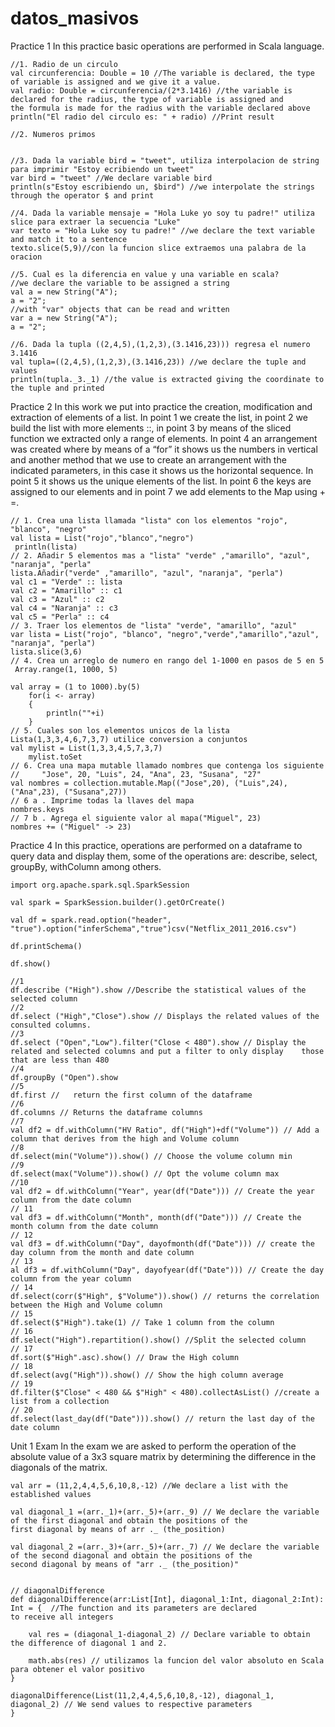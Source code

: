 # datos_masivos

Practice 1
In this practice basic operations are performed in Scala language.

	//1. Radio de un circulo
	val circunferencia: Double = 10 //The variable is declared, the type of variable is assigned and we give it a value.
	val radio: Double = circunferencia/(2*3.1416) //the variable is declared for the radius, the type of variable is assigned and 	
	the formula is made for the radius with the variable declared above
	println("El radio del circulo es: " + radio) //Print result

	//2. Numeros primos


	//3. Dada la variable bird = "tweet", utiliza interpolacion de string para imprimir "Estoy ecribiendo un tweet"
	var bird = "tweet" //We declare variable bird
	println(s"Estoy escribiendo un, $bird") //we interpolate the strings through the operator $ and print

	//4. Dada la variable mensaje = "Hola Luke yo soy tu padre!" utiliza slice para extraer la secuencia "Luke"
	var texto = "Hola Luke soy tu padre!" //we declare the text variable and match it to a sentence
	texto.slice(5,9)//con la funcion slice extraemos una palabra de la oracion

	//5. Cual es la diferencia en value y una variable en scala?
	//we declare the variable to be assigned a string
	val a = new String("A");
	a = "2";
	//with "var" objects that can be read and written
	var a = new String("A");
	a = "2";

	//6. Dada la tupla ((2,4,5),(1,2,3),(3.1416,23))) regresa el numero 3.1416
	val tupla=((2,4,5),(1,2,3),(3.1416,23)) //we declare the tuple and values
	println(tupla._3._1) //the value is extracted giving the coordinate to the tuple and printed


Practice 2
In this work we put into practice the creation, modification and extraction of elements of a list. In point 1 we create the list, in point 2 we build the list with more elements ::, in point 3 by means of the sliced function we extracted only a range of elements.
In point 4 an arrangement was created where by means of a “for” it shows us the numbers in vertical and another method that we use to create an arrangement with the indicated parameters, in this case it shows us the horizontal sequence.
In point 5 it shows us the unique elements of the list.
In point 6 the keys are assigned to our elements and in point 7 we add elements to the Map using + =.

	// 1. Crea una lista llamada "lista" con los elementos "rojo", "blanco", "negro"
	val lista = List("rojo","blanco","negro")
	 println(lista)	 
	// 2. Añadir 5 elementos mas a "lista" "verde" ,"amarillo", "azul", "naranja", "perla"
	lista.Añadir("verde" ,"amarillo", "azul", "naranja", "perla")
	val c1 = "Verde" :: lista
	val c2 = "Amarillo" :: c1
	val c3 = "Azul" :: c2
	val c4 = "Naranja" :: c3
	val c5 = "Perla" :: c4
	// 3. Traer los elementos de "lista" "verde", "amarillo", "azul"
	var lista = List("rojo", "blanco", "negro","verde","amarillo","azul", "naranja", "perla")
	lista.slice(3,6)
	// 4. Crea un arreglo de numero en rango del 1-1000 en pasos de 5 en 5
 	 Array.range(1, 1000, 5)

	val array = (1 to 1000).by(5)
	    for(i <- array)
	    {
	        println(""+i)
	    }
	// 5. Cuales son los elementos unicos de la lista Lista(1,3,3,4,6,7,3,7) utilice conversion a conjuntos
	val mylist = List(1,3,3,4,5,7,3,7)
	    mylist.toSet
	// 6. Crea una mapa mutable llamado nombres que contenga los siguiente
	//     "Jose", 20, "Luis", 24, "Ana", 23, "Susana", "27"
	val nombres = collection.mutable.Map(("Jose",20), ("Luis",24), ("Ana",23), ("Susana",27))
	// 6 a . Imprime todas la llaves del mapa
	nombres.keys
	// 7 b . Agrega el siguiente valor al mapa("Miguel", 23)
	nombres += ("Miguel" -> 23)
	
	
Practice 4
In this practice, operations are performed on a dataframe to query data and display them, 
some of the operations are: describe, select, groupBy, withColumn among others.
	
	
	import org.apache.spark.sql.SparkSession

	val spark = SparkSession.builder().getOrCreate()

	val df = spark.read.option("header", "true").option("inferSchema","true")csv("Netflix_2011_2016.csv")

	df.printSchema()

	df.show()

	//1
	df.describe ("High").show //Describe the statistical values of the selected column
	//2
	df.select ("High","Close").show // Displays the related values of the consulted columns.
	//3 
	df.select ("Open","Low").filter("Close < 480").show // Display the related and selected columns and put a filter to only display 	those that are less than 480
	//4 
	df.groupBy ("Open").show
	//5
	df.first //   return the first column of the dataframe
	//6 
	df.columns // Returns the dataframe columns
	//7 
	val df2 = df.withColumn("HV Ratio", df("High")+df("Volume")) // Add a column that derives from the high and Volume column
	//8 
	df.select(min("Volume")).show() // Choose the volume column min
	//9 
	df.select(max("Volume")).show() // Opt the volume column max
	//10
	val df2 = df.withColumn("Year", year(df("Date"))) // Create the year column from the date column
	// 11 
	val df3 = df.withColumn("Month", month(df("Date"))) // Create the month column from the date column
	// 12 
	val df3 = df.withColumn("Day", dayofmonth(df("Date"))) // create the day column from the month and date column
	// 13
	al df3 = df.withColumn("Day", dayofyear(df("Date"))) // Create the day column from the year column
	// 14 
	df.select(corr($"High", $"Volume")).show() // returns the correlation between the High and Volume column
	// 15 
	df.select($"High").take(1) // Take 1 column from the column
	// 16 
	df.select("High").repartition().show() //Split the selected column
	// 17 
	df.sort($"High".asc).show() // Draw the High column
	// 18 
	df.select(avg("High")).show() // Show the high column average
	// 19 
	df.filter($"Close" < 480 && $"High" < 480).collectAsList() //create a list from a collection
	// 20
	df.select(last_day(df("Date"))).show() // return the last day of the date column

Unit 1 Exam
In the exam we are asked to perform the operation of the absolute value of a 3x3 square matrix by determining the difference in the diagonals of the matrix.

	val arr = (11,2,4,4,5,6,10,8,-12) //We declare a list with the established values

	val diagonal_1 =(arr._1)+(arr._5)+(arr._9) // We declare the variable of the first diagonal and obtain the positions of the 							      first diagonal by means of arr ._ (the_position)
	
	val diagonal_2 =(arr._3)+(arr._5)+(arr._7) // We declare the variable of the second diagonal and obtain the positions of the 							      second diagonal by means of "arr ._ (the_position)"


	// diagonalDifference
	def diagonalDifference(arr:List[Int], diagonal_1:Int, diagonal_2:Int): Int = {  //The function and its parameters are declared 												  to receive all integers
	
		val res = (diagonal_1-diagonal_2) // Declare variable to obtain the difference of diagonal 1 and 2.

		math.abs(res) // utilizamos la funcion del valor absoluto en Scala para obtener el valor positivo
	}

	diagonalDifference(List(11,2,4,4,5,6,10,8,-12), diagonal_1, diagonal_2) // We send values to respective parameters
	}

